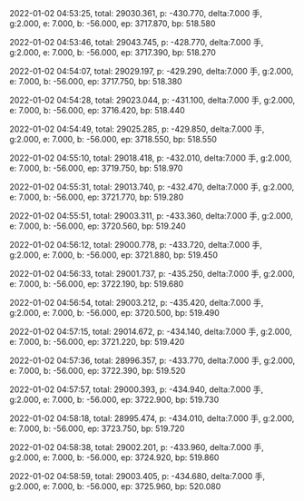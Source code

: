 2022-01-02 04:53:25, total: 29030.361, p: -430.770, delta:7.000 手, g:2.000, e: 7.000, b: -56.000, ep: 3717.870, bp: 518.580

2022-01-02 04:53:46, total: 29043.745, p: -428.770, delta:7.000 手, g:2.000, e: 7.000, b: -56.000, ep: 3717.390, bp: 518.270

2022-01-02 04:54:07, total: 29029.197, p: -429.290, delta:7.000 手, g:2.000, e: 7.000, b: -56.000, ep: 3717.750, bp: 518.380

2022-01-02 04:54:28, total: 29023.044, p: -431.100, delta:7.000 手, g:2.000, e: 7.000, b: -56.000, ep: 3716.420, bp: 518.440

2022-01-02 04:54:49, total: 29025.285, p: -429.850, delta:7.000 手, g:2.000, e: 7.000, b: -56.000, ep: 3718.550, bp: 518.550

2022-01-02 04:55:10, total: 29018.418, p: -432.010, delta:7.000 手, g:2.000, e: 7.000, b: -56.000, ep: 3719.750, bp: 518.970

2022-01-02 04:55:31, total: 29013.740, p: -432.470, delta:7.000 手, g:2.000, e: 7.000, b: -56.000, ep: 3721.770, bp: 519.280

2022-01-02 04:55:51, total: 29003.311, p: -433.360, delta:7.000 手, g:2.000, e: 7.000, b: -56.000, ep: 3720.560, bp: 519.240

2022-01-02 04:56:12, total: 29000.778, p: -433.720, delta:7.000 手, g:2.000, e: 7.000, b: -56.000, ep: 3721.880, bp: 519.450

2022-01-02 04:56:33, total: 29001.737, p: -435.250, delta:7.000 手, g:2.000, e: 7.000, b: -56.000, ep: 3722.190, bp: 519.680

2022-01-02 04:56:54, total: 29003.212, p: -435.420, delta:7.000 手, g:2.000, e: 7.000, b: -56.000, ep: 3720.500, bp: 519.490

2022-01-02 04:57:15, total: 29014.672, p: -434.140, delta:7.000 手, g:2.000, e: 7.000, b: -56.000, ep: 3721.220, bp: 519.420

2022-01-02 04:57:36, total: 28996.357, p: -433.770, delta:7.000 手, g:2.000, e: 7.000, b: -56.000, ep: 3722.390, bp: 519.520

2022-01-02 04:57:57, total: 29000.393, p: -434.940, delta:7.000 手, g:2.000, e: 7.000, b: -56.000, ep: 3722.900, bp: 519.730

2022-01-02 04:58:18, total: 28995.474, p: -434.010, delta:7.000 手, g:2.000, e: 7.000, b: -56.000, ep: 3723.750, bp: 519.720

2022-01-02 04:58:38, total: 29002.201, p: -433.960, delta:7.000 手, g:2.000, e: 7.000, b: -56.000, ep: 3724.920, bp: 519.860

2022-01-02 04:58:59, total: 29003.405, p: -434.680, delta:7.000 手, g:2.000, e: 7.000, b: -56.000, ep: 3725.960, bp: 520.080